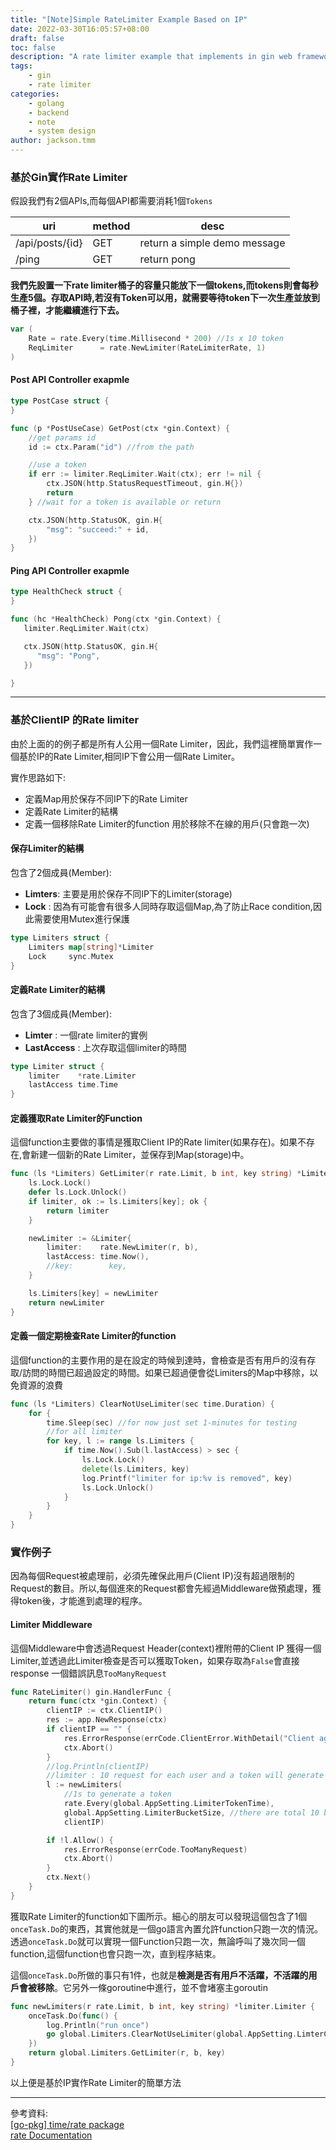 ```yaml
---
title: "[Note]Simple RateLimiter Example Based on IP"
date: 2022-03-30T16:05:57+08:00
draft: false
toc: false
description: "A rate limiter example that implements in gin web framework"
tags: 
    - gin
    - rate limiter
categories:
    - golang
    - backend
    - note
    - system design
author: jackson.tmm
---
```


### 基於Gin實作Rate Limiter

假設我們有2個APIs,而每個API都需要消耗1個`Tokens`

| uri             | method | desc                         |
| --------------- | ------ | ---------------------------- |
| /api/posts/{id} | GET    | return a simple demo message |
| /ping           | GET    | return pong                  |

**我們先設置一下rate limiter桶子的容量只能放下一個tokens,而tokens則會每秒生產5個。存取API時,若沒有Token可以用，就需要等待token下一次生產並放到桶子裡，才能繼續進行下去。**

```go
var (
	Rate = rate.Every(time.Millisecond * 200) //1s x 10 token
	ReqLimiter      = rate.NewLimiter(RateLimiterRate, 1)
)
```

#### Post API Controller exapmle

```go
type PostCase struct {
}

func (p *PostUseCase) GetPost(ctx *gin.Context) {
	//get params id
	id := ctx.Param("id") //from the path

	//use a token
	if err := limiter.ReqLimiter.Wait(ctx); err != nil {
		ctx.JSON(http.StatusRequestTimeout, gin.H{})
		return
	} //wait for a token is available or return

	ctx.JSON(http.StatusOK, gin.H{
		"msg": "succeed:" + id,
	})
}

```

 #### Ping API Controller exapmle

```go
type HealthCheck struct {
}

func (hc *HealthCheck) Pong(ctx *gin.Context) {
   limiter.ReqLimiter.Wait(ctx)

   ctx.JSON(http.StatusOK, gin.H{
      "msg": "Pong",
   })

}
```

---

### 基於ClientIP 的Rate limiter

由於上面的的例子都是所有人公用一個Rate Limiter，因此，我們這裡簡單實作一個基於IP的Rate Limiter,相同IP下會公用一個Rate Limiter。

實作思路如下:

*   定義Map用於保存不同IP下的Rate Limiter
*   定義Rate Limiter的結構
*   定義一個移除Rate Limiter的function 用於移除不在線的用戶(只會跑一次)

#### 保存Limiter的結構
包含了2個成員(Member):
*   **Limters**: 主要是用於保存不同IP下的Limiter(storage)
*   **Lock** : 因為有可能會有很多人同時存取這個Map,為了防止Race condition,因此需要使用Mutex進行保護

```go
type Limiters struct {
	Limiters map[string]*Limiter
	Lock     sync.Mutex
}
```
#### 定義Rate Limiter的結構
包含了3個成員(Member):
*   **Limter** : 一個rate limiter的實例
*   **LastAccess** : 上次存取這個limiter的時間


```go
type Limiter struct {
	limiter    *rate.Limiter
	lastAccess time.Time
}
```

#### 定義獲取Rate Limiter的Function

這個function主要做的事情是獲取Client IP的Rate limiter(如果存在)。如果不存在,會新建一個新的Rate Limiter，並保存到Map(storage)中。
```go
func (ls *Limiters) GetLimiter(r rate.Limit, b int, key string) *Limiter {
	ls.Lock.Lock()
	defer ls.Lock.Unlock()
	if limiter, ok := ls.Limiters[key]; ok {
		return limiter
	}

	newLimiter := &Limiter{
		limiter:    rate.NewLimiter(r, b),
		lastAccess: time.Now(),
		//key:        key,
	}

	ls.Limiters[key] = newLimiter
	return newLimiter
}	
```

#### 定義一個定期檢查Rate Limiter的function

這個function的主要作用的是在設定的時候到達時，會檢查是否有用戶的沒有存取/訪問的時間已超過設定的時間。如果已超過便會從Limiters的Map中移除，以免資源的浪費

```go
func (ls *Limiters) ClearNotUseLimiter(sec time.Duration) {
	for {
		time.Sleep(sec) //for now just set 1-minutes for testing
		//for all limiter
		for key, l := range ls.Limiters {
			if time.Now().Sub(l.lastAccess) > sec {
				ls.Lock.Lock()
				delete(ls.Limiters, key)
				log.Printf("limiter for ip:%v is removed", key)
				ls.Lock.Unlock()
			}
		}
	}
}
```



### 實作例子

因為每個Request被處理前，必須先確保此用戶(Client IP)沒有超過限制的Request的數目。所以,每個進來的Request都會先經過Middleware做預處理，獲得token後，才能進到處理的程序。

#### Limiter Middleware

這個Middleware中會透過Request Header(context)裡附帶的Client IP 獲得一個Limiter,並透過此Limiter檢查是否可以獲取Token，如果存取為`False`會直接response 一個錯誤訊息`TooManyRequest`

```go
func RateLimiter() gin.HandlerFunc {
	return func(ctx *gin.Context) {
		clientIP := ctx.ClientIP()
		res := app.NewResponse(ctx)
		if clientIP == "" {
			res.ErrorResponse(errCode.ClientError.WithDetail("Client agent info not found or error"))
			ctx.Abort()
		}
		//log.Println(clientIP)
		//limiter : 10 request for each user and a token will generate after 1s
		l := newLimiters(
			//1s to generate a token
			rate.Every(global.AppSetting.LimiterTokenTime),
			global.AppSetting.LimiterBucketSize, //there are total 10 buckets
			clientIP)

		if !l.Allow() {
			res.ErrorResponse(errCode.TooManyRequest)
			ctx.Abort()
		}
		ctx.Next()
	}
}
```

獲取Rate Limiter的function如下圖所示。細心的朋友可以發現這個包含了1個`onceTask.Do`的東西，其實他就是一個go語言內置允許function只跑一次的情況。透過`onceTask.Do`就可以實現一個Function只跑一次，無論呼叫了幾次同一個function,這個function也會只跑一次，直到程序結束。

這個`onceTask.Do`所做的事只有1件，也就是**檢測是否有用戶不活躍，不活躍的用戶會被移除**。它另外一條goroutine中進行，並不會堵塞主goroutin

```go
func newLimiters(r rate.Limit, b int, key string) *limiter.Limiter {
	onceTask.Do(func() {
		log.Println("run once")
		go global.Limiters.ClearNotUseLimiter(global.AppSetting.LimterClearTime)
	})
	return global.Limiters.GetLimiter(r, b, key)
}
```
以上便是基於IP實作Rate Limiter的簡單方法

---
參考資料:  
[[go-pkg] time/rate package](https://pjchender.blogspot.com/2020/11/go-pkg-timerate-package.html)  
[rate Documentation](https://pkg.go.dev/golang.org/x/time/rate)